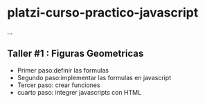 # platzi-curso-practico-javascript

...

## Taller #1 : Figuras Geometricas

- Primer paso:definir las formulas
- Segundo paso:implementar las formulas en javascript
- Tercer paso: crear funciones
- cuarto paso: integrer javascripts con HTML